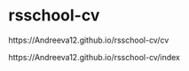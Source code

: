 # rsschool-cv
<p>https://Andreeva12.github.io/rsschool-cv/cv</p>
<p>https://Andreeva12.github.io/rsschool-cv/index</p>
